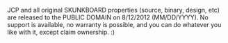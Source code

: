 JCP and all original SKUNKBOARD properties (source, binary, design, etc) are released to the PUBLIC DOMAIN on 8/12/2012 (MM/DD/YYYY). No support is available, no warranty is possible, and you can do whatever you like with it, except claim ownership. :)
